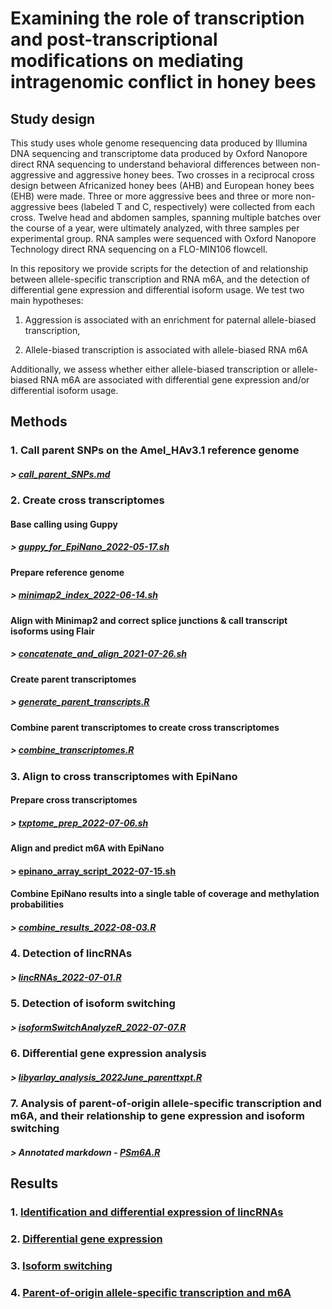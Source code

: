 # Examining the role of transcription and post-transcriptional modifications on mediating intragenomic conflict in honey bees

## Study design

This study uses whole genome resequencing data produced by Illumina DNA sequencing and transcriptome data produced by Oxford Nanopore direct RNA sequencing to understand behavioral differences between non-aggressive and aggressive honey bees. Two crosses in a reciprocal cross design between Africanized honey bees (AHB) and European honey bees (EHB) were made. Three or more aggressive bees and three or more non-aggressive bees (labeled T and C, respectively) were collected from each cross. Twelve head and abdomen samples, spanning multiple batches over the course of a year, were ultimately analyzed, with three samples per experimental group. RNA samples were sequenced with Oxford Nanopore Technology direct RNA sequencing on a FLO-MIN106 flowcell.

In this repository we provide scripts for the detection of and relationship between allele-specific transcription and RNA m6A, and the detection of differential gene expression and differential isoform usage. We test two main hypotheses:

1. Aggression is associated with an enrichment for paternal allele-biased transcription,

2. Allele-biased transcription is associated with allele-biased RNA m6A

Additionally, we assess whether either allele-biased transcription or allele-biased RNA m6A are associated with differential gene expression and/or differential isoform usage.

## Methods

### 1. Call parent SNPs on the Amel_HAv3.1 reference genome
##### > [call_parent_SNPs.md](src/call_parent_SNPs.md)

### 2. Create cross transcriptomes
#### Base calling using Guppy
##### > [guppy_for_EpiNano_2022-05-17.sh](src/guppy_for_EpiNano_2022-05-17.sh)
#### Prepare reference genome
##### > [minimap2_index_2022-06-14.sh](src/minimap2_index_2022-06-14.sh)
#### Align with Minimap2 and correct splice junctions & call transcript isoforms using Flair
##### > [concatenate_and_align_2021-07-26.sh](src/concatenate_and_align_2021-07-26.sh)
#### Create parent transcriptomes
##### > [generate_parent_transcripts.R](src/generate_parent_transcripts.R)
#### Combine parent transcriptomes to create cross transcriptomes
##### > [combine_transcriptomes.R](src/combine_transcriptomes.R)

### 3. Align to cross transcriptomes with EpiNano
#### Prepare cross transcriptomes
##### > [txptome_prep_2022-07-06.sh](src/txptome_prep_2022-07-06.sh)
#### Align and predict m6A with EpiNano
#### > [epinano_array_script_2022-07-15.sh](src/epinano_array_script_2022-07-15.sh)
#### Combine EpiNano results into a single table of coverage and methylation probabilities
##### > [combine_results_2022-08-03.R](src/combine_results_2022-08-03.R)

### 4. Detection of lincRNAs
##### > [lincRNAs_2022-07-01.R](src/lincRNAs_2022-07-01.R)

### 5. Detection of isoform switching
##### > [isoformSwitchAnalyzeR_2022-07-07.R](src/isoformSwitchAnalyzeR_2022-07-07.R)

### 6. Differential gene expression analysis
##### > [libyarlay_analysis_2022June_parenttxpt.R](src/libyarlay_analysis_2022June_parenttxpt.R)

### 7. Analysis of parent-of-origin allele-specific transcription and m6A, and their relationship to gene expression and isoform switching
##### > Annotated markdown - [PSm6A.R](src/PSm6A.R)

## Results

### 1. [Identification and differential expression of lincRNAs](https://sbresnahan.github.io/allele-specific-transcription-and-m6A/reports/report_lincRNAs.html)

### 2. [Differential gene expression](https://sbresnahan.github.io/allele-specific-transcription-and-m6A/reports/report_Oxford_RNAseq_QC_DGE.html)

### 3. [Isoform switching](https://sbresnahan.github.io/allele-specific-transcription-and-m6A/reports/report_isoform_switch.html)

### 4. [Parent-of-origin allele-specific transcription and m6A](https://sbresnahan.github.io/allele-specific-transcription-and-m6A/reports/report_PSm6A.html)
